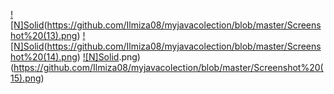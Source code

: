 [![N]Solid](https://github.com/Ilmiza08/myjavacolection/blob/master/ss1.png)(https://github.com/Ilmiza08/myjavacolection/blob/master/Screenshot%20(13).png)
[![N]Solid](https://github.com/Ilmiza08/myjavacolection/blob/master/ss2.png)(https://github.com/Ilmiza08/myjavacolection/blob/master/Screenshot%20(14).png)
[![N]Solid](https://github.com/Ilmiza08/myjavacolection/blob/master/ss3.png).png)(https://github.com/Ilmiza08/myjavacolection/blob/master/Screenshot%20(15).png)